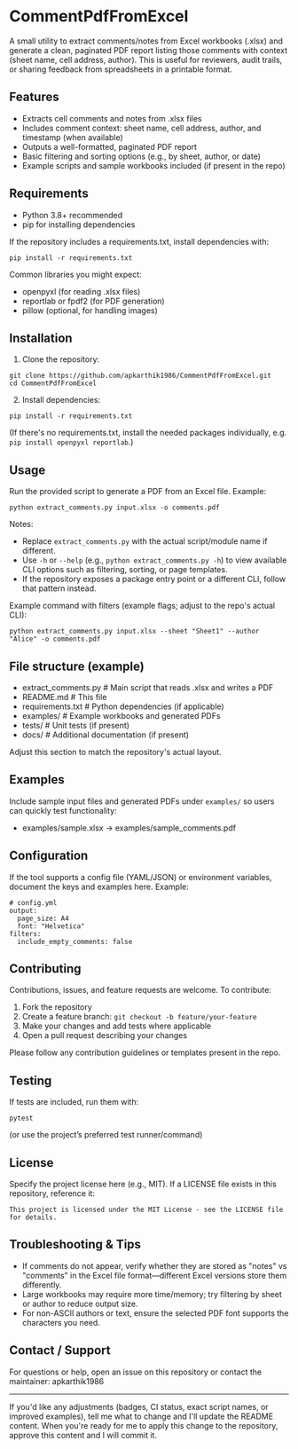 # CommentPdfFromExcel

A small utility to extract comments/notes from Excel workbooks (.xlsx) and generate a clean, paginated PDF report listing those comments with context (sheet name, cell address, author). This is useful for reviewers, audit trails, or sharing feedback from spreadsheets in a printable format.

## Features
- Extracts cell comments and notes from .xlsx files
- Includes comment context: sheet name, cell address, author, and timestamp (when available)
- Outputs a well-formatted, paginated PDF report
- Basic filtering and sorting options (e.g., by sheet, author, or date)
- Example scripts and sample workbooks included (if present in the repo)

## Requirements
- Python 3.8+ recommended
- pip for installing dependencies

If the repository includes a requirements.txt, install dependencies with:
```
pip install -r requirements.txt
```

Common libraries you might expect:
- openpyxl (for reading .xlsx files)
- reportlab or fpdf2 (for PDF generation)
- pillow (optional, for handling images)

## Installation
1. Clone the repository:
```
git clone https://github.com/apkarthik1986/CommentPdfFromExcel.git
cd CommentPdfFromExcel
```
2. Install dependencies:
```
pip install -r requirements.txt
```
(If there's no requirements.txt, install the needed packages individually, e.g. `pip install openpyxl reportlab`.)

## Usage
Run the provided script to generate a PDF from an Excel file. Example:
```
python extract_comments.py input.xlsx -o comments.pdf
```
Notes:
- Replace `extract_comments.py` with the actual script/module name if different.
- Use `-h` or `--help` (e.g., `python extract_comments.py -h`) to view available CLI options such as filtering, sorting, or page templates.
- If the repository exposes a package entry point or a different CLI, follow that pattern instead.

Example command with filters (example flags; adjust to the repo's actual CLI):
```
python extract_comments.py input.xlsx --sheet "Sheet1" --author "Alice" -o comments.pdf
```

## File structure (example)
- extract_comments.py      # Main script that reads .xlsx and writes a PDF
- README.md               # This file
- requirements.txt        # Python dependencies (if applicable)
- examples/               # Example workbooks and generated PDFs
- tests/                  # Unit tests (if present)
- docs/                   # Additional documentation (if present)

Adjust this section to match the repository's actual layout.

## Examples
Include sample input files and generated PDFs under `examples/` so users can quickly test functionality:
- examples/sample.xlsx -> examples/sample_comments.pdf

## Configuration
If the tool supports a config file (YAML/JSON) or environment variables, document the keys and examples here. Example:
```
# config.yml
output:
  page_size: A4
  font: "Helvetica"
filters:
  include_empty_comments: false
```

## Contributing
Contributions, issues, and feature requests are welcome. To contribute:
1. Fork the repository
2. Create a feature branch: `git checkout -b feature/your-feature`
3. Make your changes and add tests where applicable
4. Open a pull request describing your changes

Please follow any contribution guidelines or templates present in the repo.

## Testing
If tests are included, run them with:
```
pytest
```
(or use the project’s preferred test runner/command)

## License
Specify the project license here (e.g., MIT). If a LICENSE file exists in this repository, reference it:
```
This project is licensed under the MIT License - see the LICENSE file for details.
```

## Troubleshooting & Tips
- If comments do not appear, verify whether they are stored as "notes" vs "comments" in the Excel file format—different Excel versions store them differently.
- Large workbooks may require more time/memory; try filtering by sheet or author to reduce output size.
- For non-ASCII authors or text, ensure the selected PDF font supports the characters you need.

## Contact / Support
For questions or help, open an issue on this repository or contact the maintainer: apkarthik1986

---

If you'd like any adjustments (badges, CI status, exact script names, or improved examples), tell me what to change and I'll update the README content. When you're ready for me to apply this change to the repository, approve this content and I will commit it.
